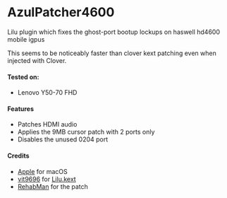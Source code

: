 AzulPatcher4600
===================

Lilu plugin which fixes the ghost-port bootup lockups on haswell hd4600 mobile igpus  

This seems to be noticeably faster than clover kext patching even when injected with Clover.

#### Tested on:
- Lenovo Y50-70 FHD

#### Features
- Patches HDMI audio
- Applies the 9MB cursor patch with 2 ports only
- Disables the unused 0204 port

#### Credits
- [Apple](https://www.apple.com) for macOS  
- [vit9696](https://github.com/vit9696) for [Lilu.kext](https://github.com/vit9696/Lilu)
- [RehabMan](https://github.com/RehabMan) for the patch
